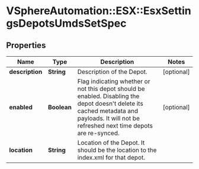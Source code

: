 # VSphereAutomation::ESX::EsxSettingsDepotsUmdsSetSpec

## Properties
Name | Type | Description | Notes
------------ | ------------- | ------------- | -------------
**description** | **String** | Description of the Depot. | [optional] 
**enabled** | **Boolean** | Flag indicating whether or not this depot should be enabled. Disabling the depot doesn&#39;t delete its cached metadata and payloads. It will not be refreshed next time depots are re-synced. | [optional] 
**location** | **String** | Location of the Depot. It should be the location to the index.xml for that depot. | 


